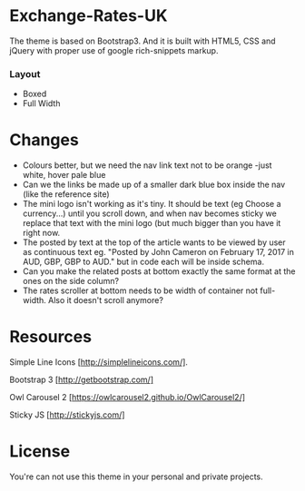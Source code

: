 # Exchange-Rates-UK
The theme is based on Bootstrap3. And it is built with HTML5, CSS and jQuery with proper use of google rich-snippets markup.

### Layout
* Boxed
* Full Width


# Changes
- Colours better, but we need the nav link text not to be orange -just white, hover pale blue 
- Can we the links be made up of a smaller dark blue box inside the nav (like the reference site)
- The mini logo isn't working as it's tiny. It should be text (eg Choose a currency...) until you scroll down, and when nav becomes sticky we replace that text with the mini logo (but much bigger than you have it right now.
- The posted by text at the top of the article wants to be viewed by user as continuous text eg. "Posted by John Cameron on February 17, 2017 in AUD, GBP, GBP to AUD." but in code each will be inside schema.
- Can you make the related posts at bottom exactly the same format at the ones on the side column?
- The rates scroller at bottom needs to be width of container not full-width. Also it doesn't scroll anymore?


# Resources
Simple Line Icons [http://simplelineicons.com/].

Bootstrap 3 [http://getbootstrap.com/]

Owl Carousel 2 [https://owlcarousel2.github.io/OwlCarousel2/]

Sticky JS [http://stickyjs.com/]

# License
You're can not use this theme in your personal and private projects.
